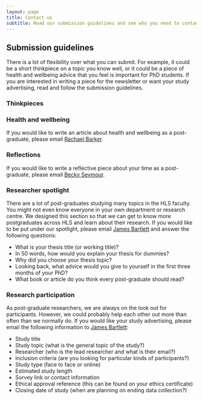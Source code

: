 ```yaml
---
layout: page
title: Contact us
subtitle: Read our submission guidelines and see who you need to contact.
---
```


## Submission guidelines

There is a lot of flexibility over what you can submit. For example, it could be a short thinkpiece on a topic you know well, or it could be a piece of health and wellbeing advice that you feel is important for PhD students. If you are interested in writing a piece for the newsletter or want your study advertising, read and follow the submission guidelines.

### Thinkpieces

### Health and wellbeing 

If you would like to write an article about health and wellbeing as a post-graduate, please email [Rachael Barker](cov.pgrnewsletter+hnw@gmail.com).

### Reflections 

If you would like to write a reflective piece about your time as a post-graduate, please email [Becky Seymour](cov.pgrnewsletter+reflections@gmail.com).

### Researcher spotlight 

There are a lot of post-graduates studying many topics in the HLS faculty. You might not even know everyone in your own department or research centre. We designed this section so that we can get to know more postgraduates across HLS and learn about their research. If you would like to be put under our spotlight, please email [James Bartlett](cov.pgrnewsletter+spotlight@gmail.com) and answer the following questions:

- What is your thesis title (or working title)? 
- In 50 words, how would you explain your thesis for dummies? 
- Why did you choose your thesis topic?
- Looking back, what advice would you give to yourself in the first three months of your PhD? 
- What book or article do you think every post-graduate should read? 

### Research participation 

As post-graduate researchers, we are always on the look out for participants. However, we could probably help each other out more than often than we normally do. If you would like your study advertising, please email the following information to [James Bartlett](cov.pgrnewsletter+researchptps@gmail.com):

- Study title
- Study topic (what is the general topic of the study?)
- Researcher (who is the lead researcher and what is their email?) 
- Inclusion criteria (are you looking for particular kinds of participants?)
- Study type (face to face or online)
- Estimated study length
- Survey link or contact information 
- Ethical approval reference (this can be found on your ethics certificate)
- Closing date of study (when are planning on ending data collection?) 
